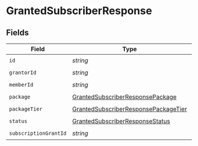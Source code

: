# GrantedSubscriberResponse


## Fields

| Field                                                                                               | Type                                                                                                | Required                                                                                            | Description                                                                                         |
| --------------------------------------------------------------------------------------------------- | --------------------------------------------------------------------------------------------------- | --------------------------------------------------------------------------------------------------- | --------------------------------------------------------------------------------------------------- |
| `id`                                                                                                | *string*                                                                                            | :heavy_check_mark:                                                                                  | N/A                                                                                                 |
| `grantorId`                                                                                         | *string*                                                                                            | :heavy_check_mark:                                                                                  | N/A                                                                                                 |
| `memberId`                                                                                          | *string*                                                                                            | :heavy_check_mark:                                                                                  | N/A                                                                                                 |
| `package`                                                                                           | [GrantedSubscriberResponsePackage](../../models/shared/grantedsubscriberresponsepackage.md)         | :heavy_check_mark:                                                                                  | N/A                                                                                                 |
| `packageTier`                                                                                       | [GrantedSubscriberResponsePackageTier](../../models/shared/grantedsubscriberresponsepackagetier.md) | :heavy_check_mark:                                                                                  | N/A                                                                                                 |
| `status`                                                                                            | [GrantedSubscriberResponseStatus](../../models/shared/grantedsubscriberresponsestatus.md)           | :heavy_check_mark:                                                                                  | N/A                                                                                                 |
| `subscriptionGrantId`                                                                               | *string*                                                                                            | :heavy_check_mark:                                                                                  | N/A                                                                                                 |